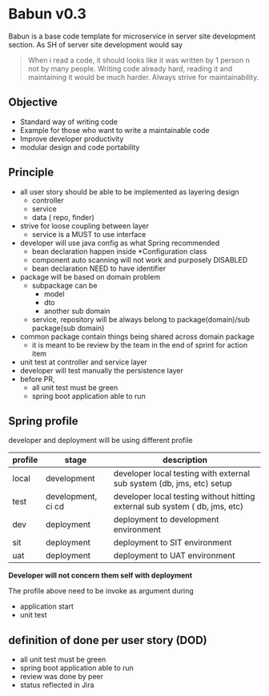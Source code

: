 # Babun v0.3

Babun is a base code template for microservice in server site development section. 
As SH of server site development would say

> When i read a code, it should looks like it was written by 1 person n not by many people.
> Writing code already hard, reading it and maintaining it would be much harder. Always strive 
> for maintainability.

## Objective

- Standard way of writing code
- Example for those who want to write a maintainable code
- Improve developer productivity
- modular design and code portability 

## Principle

* all user story should be able to be implemented as layering design
    * controller 
    * service
    * data ( repo, finder)
* strive for loose coupling between layer
    * service is a MUST to use interface
* developer will use java config as what Spring recommended
    * bean declaration happen inside *Configuration class
    * component auto scanning will not work and purposely DISABLED
    * bean declaration NEED to have identifier 
* package will be based on domain problem
    * subpackage can be
        * model
        * dto 
        * another sub domain 
    * service, repository will be always belong to package(domain)/sub package(sub domain)
* common package contain things being shared across domain package
    * it is meant to be review by the team in the end of sprint for action item
* unit test at controller and service layer
* developer will test manually the persistence layer
* before PR,
    * all unit test must be green
    * spring boot application able to run
    
## Spring profile

developer and deployment will be using different profile

| profile | stage | description |
| ------- | ----- | ----------- |
| local | development | developer local testing with external sub system (db, jms, etc) setup |
| test | development, ci cd | developer local testing without hitting external sub system ( db, jms, etc) |
| dev | deployment | deployment to development environment | 
| sit | deployment | deployment to SIT environment |
| uat | deployment | deployment to UAT environment | 

**Developer will not concern them self with deployment** 

The profile above need to be invoke as argument during
- application start
- unit test

## definition of done per user story (DOD)

- all unit test must be green
- spring boot application able to run
- review was done by peer
- status reflected in Jira



  

 